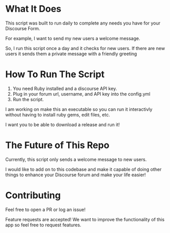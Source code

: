 # What It Does
This script was built to run daily to complete any needs you have for your Discourse Form.

For example, I want to send my new users a welcome message. 

So, I run this script once a day
and it checks for new users. If there are new users it sends them a private message with a friendly 
greeting

# How To Run The Script
1. You need Ruby installed and a discourse API key.
2. Plug in your forum url, username, and API key into the config.yml
3. Run the script. 

I am working on make this an executable so you can run it interactivly without having to install ruby gems, edit files, etc.

I want you to be able to download a release and run it!

# The Future of This Repo
Currently, this script only sends a welcome message to new users. 

I would like to add on to this codebase and make it capable of doing other things to enhance your Discourse forum and make your life easier!

# Contributing
Feel free to open a PR or log an issue! 

Feature requests are accepted! We want to improve the functionality of this app so feel free to request features. 
